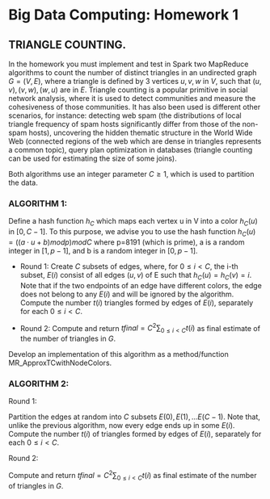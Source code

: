 #  Big Data Computing: Homework 1

## TRIANGLE COUNTING. 
In the homework you must implement and test in Spark two MapReduce algorithms to count the number of distinct triangles in an undirected graph $G=(V,E)$, where a triangle is defined by 3 vertices $u,v,w$
in $V$, such that $(u,v),(v,w),(w,u)$ are in $E$. Triangle counting is a popular primitive in social network analysis, where it is used to detect communities and measure the cohesiveness of those communities. 
It has also been used is different other scenarios, for instance: detecting web spam (the distributions of local triangle frequency of spam hosts significantly differ from those of the non-spam hosts), 
uncovering the hidden thematic structure in the World Wide Web (connected regions of the web which are dense in triangles represents a common topic), 
query plan optimization in databases (triangle counting can be used for estimating the size of some joins).

Both algorithms use an integer parameter $C \geq 1$, which is used to partition the data.

### ALGORITHM 1: 
Define a hash function $h_C$ which maps each vertex u in V into a color $h_C(u)$ in $[0,C−1]$. To this purpose, we advise you to use the hash function $h_C(u)=((a⋅u+b)modp)modC$
where p=8191 (which is prime), a is a random integer in $[1,p−1]$, and b is a random integer in $[0,p−1]$.

+ Round 1: Create $C$ subsets of edges, where, for $0 \leq i < C$, the i-th subset, $E(i)$ consist of all edges $(u,v)$ of E such that $h_C(u)=h_C(v)=i$. 
Note that if the two endpoints of an edge have different colors, the edge does not belong to any $E(i)$ and will be ignored by the algorithm.
Compute the number $t(i)$ triangles formed by edges of $E(i)$, separately for each $0 \leq i < C$. 

+ Round 2: Compute and return $tfinal = C^2 \sum_{0 \leq i < C} t(i)$ as final estimate of the number of triangles in $G$.

Develop an implementation of this algorithm as a method/function MR_ApproxTCwithNodeColors.

### ALGORITHM 2:
Round 1:

Partition the edges at random into $C$ subsets $E(0),E(1),...E(C−1)$. Note that, unlike the previous algorithm, now every edge ends up in some $E(i)$.
Compute the number $t(i)$ of triangles formed by edges of $E(i)$, separately for each $0 \leq i < C$.

Round 2: 

Compute and return  $tfinal = C^2 \sum_{0 \leq i < C} t(i)$ as final estimate of the number of triangles in $G$.
